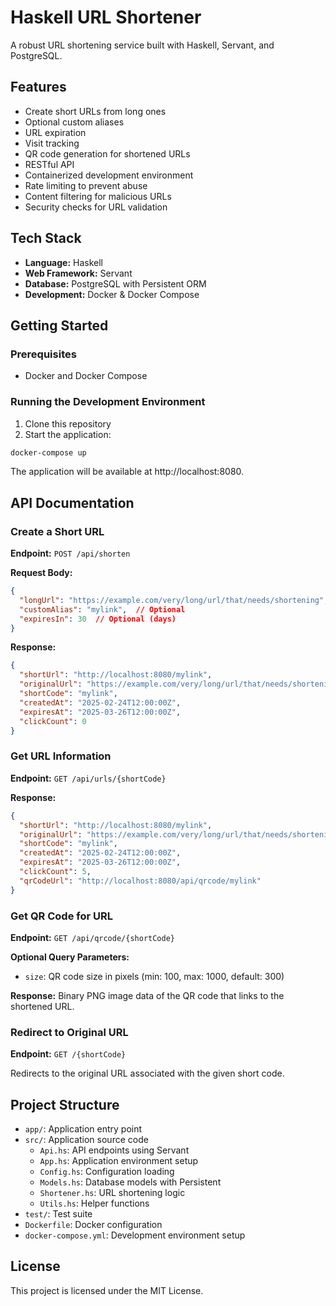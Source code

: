# Haskell URL Shortener

A robust URL shortening service built with Haskell, Servant, and PostgreSQL.

## Features

- Create short URLs from long ones
- Optional custom aliases
- URL expiration
- Visit tracking
- QR code generation for shortened URLs
- RESTful API
- Containerized development environment
- Rate limiting to prevent abuse
- Content filtering for malicious URLs
- Security checks for URL validation

## Tech Stack

- **Language:** Haskell
- **Web Framework:** Servant
- **Database:** PostgreSQL with Persistent ORM
- **Development:** Docker & Docker Compose

## Getting Started

### Prerequisites

- Docker and Docker Compose

### Running the Development Environment

1. Clone this repository
2. Start the application:

```bash
docker-compose up
```

The application will be available at http://localhost:8080.

## API Documentation

### Create a Short URL

**Endpoint:** `POST /api/shorten`

**Request Body:**
```json
{
  "longUrl": "https://example.com/very/long/url/that/needs/shortening",
  "customAlias": "mylink",  // Optional
  "expiresIn": 30  // Optional (days)
}
```

**Response:**
```json
{
  "shortUrl": "http://localhost:8080/mylink",
  "originalUrl": "https://example.com/very/long/url/that/needs/shortening",
  "shortCode": "mylink",
  "createdAt": "2025-02-24T12:00:00Z",
  "expiresAt": "2025-03-26T12:00:00Z",
  "clickCount": 0
}
```

### Get URL Information

**Endpoint:** `GET /api/urls/{shortCode}`

**Response:**
```json
{
  "shortUrl": "http://localhost:8080/mylink",
  "originalUrl": "https://example.com/very/long/url/that/needs/shortening",
  "shortCode": "mylink",
  "createdAt": "2025-02-24T12:00:00Z",
  "expiresAt": "2025-03-26T12:00:00Z",
  "clickCount": 5,
  "qrCodeUrl": "http://localhost:8080/api/qrcode/mylink"
}
```

### Get QR Code for URL

**Endpoint:** `GET /api/qrcode/{shortCode}`

**Optional Query Parameters:**
- `size`: QR code size in pixels (min: 100, max: 1000, default: 300)

**Response:**
Binary PNG image data of the QR code that links to the shortened URL.

### Redirect to Original URL

**Endpoint:** `GET /{shortCode}`

Redirects to the original URL associated with the given short code.

## Project Structure

- `app/`: Application entry point
- `src/`: Application source code
  - `Api.hs`: API endpoints using Servant
  - `App.hs`: Application environment setup
  - `Config.hs`: Configuration loading
  - `Models.hs`: Database models with Persistent
  - `Shortener.hs`: URL shortening logic
  - `Utils.hs`: Helper functions
- `test/`: Test suite
- `Dockerfile`: Docker configuration
- `docker-compose.yml`: Development environment setup

## License

This project is licensed under the MIT License.